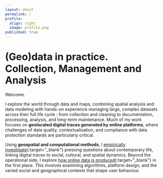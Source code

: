 ```yaml
---
layout: about
permalink: /
profile:
  align: right
  image: profile.png
published: true
---
```


# <span style="font-size: 2rem; line-height: 1.2;">(Geo)data in practice. Collection, Management and Analysis</span>

Welcome.

I explore the world through data and maps, combining spatial analysis and data modeling with hands-on experience managing large, complex datasets across their full life cycle : from collection and cleaning to documentation, processing, analysis, and long-term maintenance. Much of my work focuses on **geolocated digital traces generated by online platforms**, where challenges of data quality, contextualisation, and compliance with data protection standards are particularly critical.

Using **geospatial and computational methods**, I [empirically investigate](https://m-boualami.github.io/projects/quant-project/){:target="_blank"} pressing questions about contemporary life, linking digital traces to social, cultural, and spatial dynamics. Beyond the operational side, I explore [how online data is produced](https://m-boualami.github.io/projects/qual-projet/){:target="_blank"} in the first place. This involves examining algorithms, platform design, and the varied social and geographical contexts that shape user behaviour. 



